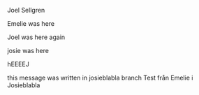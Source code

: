 Joel Sellgren

Emelie was here

Joel was here again

josie was here

hEEEEJ

this message was written in josieblabla branch
Test från Emelie i Josieblabla